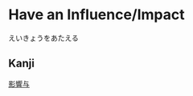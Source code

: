 # Have an Influence/Impact
えいきょうをあたえる
## Kanji
[影](../Kanji/kanji-dict/影.md)[響](../Kanji/kanji-dict/響.md)[与](../Kanji/kanji-dict/与.md)